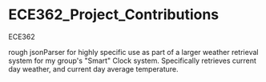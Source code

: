 # ECE362_Project_Contributions
ECE362 

rough jsonParser for highly specific use as part of a larger weather retrieval system for my group's "Smart" Clock system. Specifically retrieves current day weather, and current day average temperature. 
